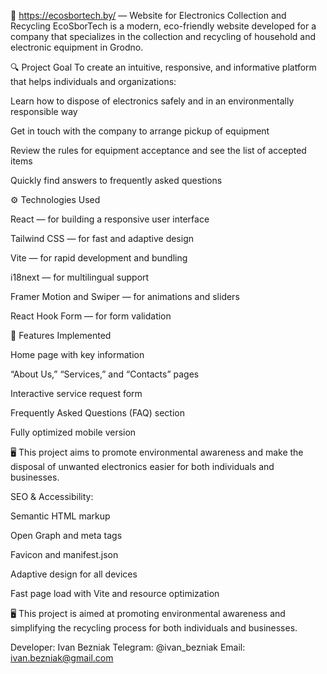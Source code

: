 🌿 https://ecosbortech.by/ — Website for Electronics Collection and Recycling
EcoSborTech is a modern, eco-friendly website developed for a company that specializes in the collection and recycling of household and electronic equipment in Grodno.

🔍 Project Goal
To create an intuitive, responsive, and informative platform that helps individuals and organizations:

Learn how to dispose of electronics safely and in an environmentally responsible way

Get in touch with the company to arrange pickup of equipment

Review the rules for equipment acceptance and see the list of accepted items

Quickly find answers to frequently asked questions

⚙️ Technologies Used

React — for building a responsive user interface

Tailwind CSS — for fast and adaptive design

Vite — for rapid development and bundling

i18next — for multilingual support

Framer Motion and Swiper — for animations and sliders

React Hook Form — for form validation

💼 Features Implemented

Home page with key information

“About Us,” “Services,” and “Contacts” pages

Interactive service request form

Frequently Asked Questions (FAQ) section

Fully optimized mobile version

🖥 This project aims to promote environmental awareness and make the disposal of unwanted electronics easier for both individuals and businesses.

SEO & Accessibility:

Semantic HTML markup

Open Graph and meta tags

Favicon and manifest.json

Adaptive design for all devices

Fast page load with Vite and resource optimization

🖥 This project is aimed at promoting environmental awareness and simplifying the recycling process for both individuals and businesses.

Developer: Ivan Bezniak
Telegram: @ivan_bezniak
Email: ivan.bezniak@gmail.com